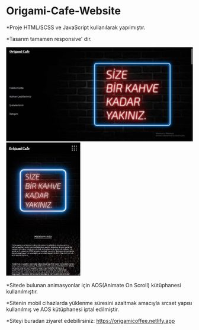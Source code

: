 # Origami-Cafe-Website

*Proje HTML/SCSS ve JavaScript kullanılarak yapılmıştır.

*Tasarım tamamen responsive' dir.

<img src="./images/github_images/desktop_img.jpg">
<img src="./images/github_images/mobil.jpg" width="200">

*Sitede bulunan animasyonlar için AOS(Animate On Scroll) kütüphanesi kullanılmıştır.

*Sitenin mobil cihazlarda yüklenme süresini azaltmak amacıyla srcset yapısı kullanılmış ve AOS kütüphanesi iptal edilmiştir.

*Siteyi buradan ziyaret edebilirsiniz: https://origamicoffee.netlify.app
